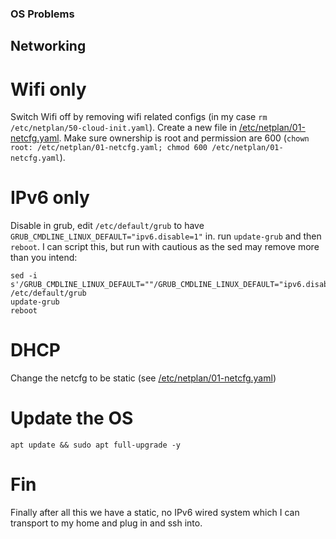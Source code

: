 ### OS Problems

## Networking
# Wifi only
Switch Wifi off by removing wifi related configs (in my case `rm /etc/netplan/50-cloud-init.yaml`). 
Create a new file in [/etc/netplan/01-netcfg.yaml](../configs/01-netcfg.yaml).
Make sure ownership is root and permission are 600 (`chown root: /etc/netplan/01-netcfg.yaml; chmod 600 /etc/netplan/01-netcfg.yaml`).

# IPv6 only
Disable in grub, edit `/etc/default/grub` to have `GRUB_CMDLINE_LINUX_DEFAULT="ipv6.disable=1"` in. run `update-grub` and then `reboot`.
I can script this, but run with cautious as the sed may remove more than you intend:
```
sed -i s'/GRUB_CMDLINE_LINUX_DEFAULT=""/GRUB_CMDLINE_LINUX_DEFAULT="ipv6.disable=1"/1' /etc/default/grub
update-grub
reboot
```
# DHCP
Change the netcfg to be static (see [/etc/netplan/01-netcfg.yaml](../configs/01-netcfg.yaml#L6-L12))

# Update the OS
`apt update && sudo apt full-upgrade -y`

# Fin
Finally after all this we have a static, no IPv6 wired system which I can transport to my home and plug in and ssh into.

